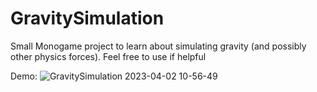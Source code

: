 # GravitySimulation

Small Monogame project to learn about simulating gravity (and possibly other physics forces). Feel free to use if helpful

Demo:
![GravitySimulation 2023-04-02 10-56-49](https://user-images.githubusercontent.com/1214246/229367547-38d111eb-3a1d-4566-a92e-a4f765c170ce.gif)
